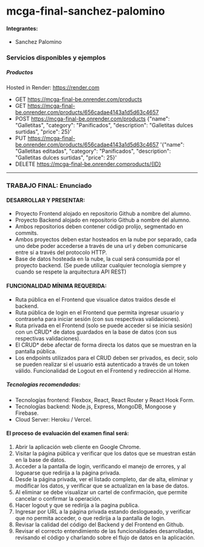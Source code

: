 # mcga-final-sanchez-palomino

#### Integrantes:
- Sanchez Palomino

### Servicios disponibles y ejemplos
##### Productos
Hosted in Render: https://render.com

- GET https://mcga-final-be.onrender.com/products
- GET https://mcga-final-be.onrender.com/products/656cadae4143a1d5d63c4657
- POST https://mcga-final-be.onrender.com/products
{"name": "Galletitas", "category": "Panificados", "description": "Galletitas dulces surtidas", "price": 25}' 
- PUT https://mcga-final-be.onrender.com/products/656cadae4143a1d5d63c4657
'{"name": "Galletitas editadas", "category": "Panificados", "description": "Galletitas dulces surtidas", "price": 25}' 
-  DELETE https://mcga-final-be.onrender.comproducts/{ID}

---
### TRABAJO FINAL: Enunciado
#### DESARROLLAR Y PRESENTAR:
- Proyecto Frontend alojado en repositorio Github a nombre del alumno.
- Proyecto Backend alojado en repositorio Github a nombre del alumno.
- Ambos repositorios deben contener código prolijo, segmentado en commits.
- Ambos proyectos deben estar hosteados en la nube por separado, cada uno debe poder
accederse a través de una url y deben comunicarse entre sí a través del protocolo HTTP.
- Base de datos hosteada en la nube, la cual será consumida por el proyecto backend.
(Se puede utilizar cualquier tecnología siempre y cuando se respete la arquitectura API REST)

#### FUNCIONALIDAD MÍNIMA REQUERIDA:
- Ruta pública en el Frontend que visualice datos traídos desde el backend.
- Ruta pública de login en el Frontend que permita ingresar usuario y contraseña para iniciar
sesión (con sus respectivas validaciones).
- Ruta privada en el Frontend (solo se puede acceder si se inicia sesión) con un CRUD* de datos
guardados en la base de datos (con sus respectivas validaciones).
- El CRUD* debe afectar de forma directa los datos que se muestran en la pantalla pública.
- Los endpoints utilizados para el CRUD deben ser privados, es decir, solo se pueden realizar si
el usuario está autenticado a través de un token válido.
Funcionalidad de Logout en el Frontend y redirección al Home.

##### Tecnologías recomendadas:
- Tecnologías frontend: Flexbox, React, React Router y React Hook Form.
- Tecnologías backend: Node.js, Express, MongoDB, Mongoose y Firebase.
- Cloud Server: Heroku / Vercel.

#### El proceso de evaluación del examen final será:
1. Abrir la aplicación web cliente en Google Chrome.
2. Visitar la página pública y verificar que los datos que se muestran están en la base de datos.
3. Acceder a la pantalla de login, verificando el manejo de errores, y al loguearse que redirija a la
página privada.
4. Desde la página privada, ver el listado completo, dar de alta, eliminar y modificar los datos, y
verificar que se actualizan en la base de datos.
5. Al eliminar se debe visualizar un cartel de confirmación, que permite cancelar o confirmar la
operación.
6. Hacer logout y que se redirija a la pagina publica.
7. Ingresar por URL a la página privada estando deslogueado, y verificar que no permita acceder,
o que redirija a la pantalla de login.
8. Revisar la calidad del código del Backend y del Frontend en Github.
9. Revisar el correcto entendimiento de las funcionalidades desarrolladas, revisando el código y
charlando sobre el flujo de datos en la aplicación.